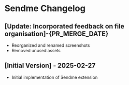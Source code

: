 # Sendme Changelog

## [Update: Incorporated feedback on file organisation]-{PR_MERGE_DATE}
- Reorganized and renamed screenshots
- Removed unused assets

## [Initial Version] - 2025-02-27

- Initial implementation of Sendme extension

